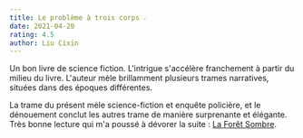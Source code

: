 ```yaml
---
title: Le problème à trois corps ☄️
date: 2021-04-20
rating: 4.5
author: Liu Cixin
---
```


Un bon livre de science fiction. L'intrigue s'accélère franchement à partir du milieu du livre. L'auteur mèle brillamment plusieurs trames narratives, situées dans des époques différentes. 

La trame du présent mèle science-fiction et enquête policière, et le dénouement conclut les autres trame de manière surprenante et élégante. Très bonne lecture qui m'a poussé à dévorer la suite : [La Forêt Sombre](la-foret-sombre).
